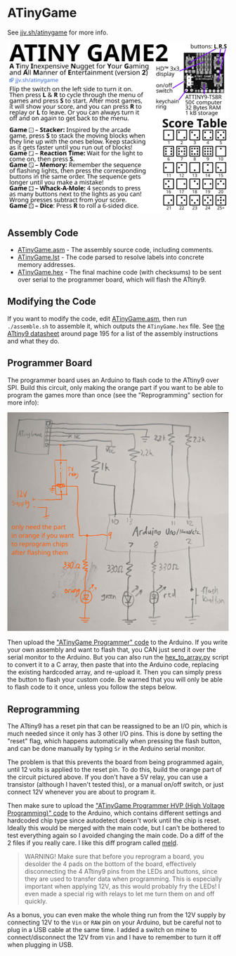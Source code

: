 # ATinyGame
See [jjv.sh/atinygame](https://jjv.sh/atinygame) for more info.

![ATinyGame v2 info card](info-card-just-1.svg)

## Assembly Code
- [ATinyGame.asm](ATinyGame.asm) - The assembly source code, including comments.
- [ATinyGame.lst](ATinyGame.lst) - The code parsed to resolve labels into concrete memory addresses.
- [ATinyGame.hex](ATinyGame.hex) - The final machine code (with checksums) to be sent over serial to the programmer board, which will flash the ATtiny9.

## Modifying the Code
If you want to modify the code, edit [ATinyGame.asm](ATinyGame.asm), then run `./assemble.sh` to assemble it, which outputs the `ATinyGame.hex` file. See [the ATtiny9 datasheet](https://ww1.microchip.com/downloads/en/DeviceDoc/atmel-8127-avr-8-bit-microcontroller-attiny4-attiny5-attiny9-attiny10_datasheet.pdf) around page 195 for a list of the assembly instructions and what they do.

## Programmer Board
The programmer board uses an Arduino to flash code to the ATtiny9 over SPI. Build this circuit, only making the orange part if you want to be able to program the games more than once (see the "Reprogramming" section for more info):

![programmer board circuit diagram](circuit.jpg)

Then upload the ["ATinyGame Programmer" code](ATinyGame_Programmer/ATinyGame_Programmer.ino) to the Arduino.
If you write your own assembly and want to flash that, you CAN just send it over the serial monitor to the Arduino. But you can also run the [hex_to_array.py](hex_to_array.py) script to convert it to a C array, then paste that into the Arduino code, replacing the existing hardcoded array, and re-upload it. Then you can simply press the button to flash your custom code. Be warned that you will only be able to flash code to it once, unless you follow the steps below.

## Reprogramming
The ATtiny9 has a reset pin that can be reassigned to be an I/O pin, which is much needed since it only has 3 other I/O pins. This is done by setting the "reset" flag, which happens automatically when pressing the flash button, and can be done manually by typing `Sr` in the Arduino serial monitor.

The problem is that this prevents the board from being programmed again, until 12 volts is applied to the reset pin. To do this, build the orange part of the circuit pictured above. If you don't have a 5V relay, you can use a transistor (although I haven't tested this), or a manual on/off switch, or just connect 12V whenever you are about to program it.

Then make sure to upload the ["ATinyGame Programmer HVP (High Voltage Programming)" code](ATinyGame_Programmer_HVP/ATinyGame_Programmer_HVP.ino) to the Arduino, which contains different settings and hardcoded chip type since autodetect doesn't work until the chip is reset. Ideally this would be merged with the main code, but I can't be bothered to test everything again so I avoided changing the main code. Do a diff of the 2 files if you really care. I like this diff program called [meld](https://meldmerge.org/).

> WARNING! Make sure that before you reprogram a board, you desolder the 4 pads on the bottom of the board, effectively disconnecting the 4 ATtiny9 pins from the LEDs and buttons, since they are used to transfer data when programming. This is especially important when applying 12V, as this would probably fry the LEDs! I even made a special rig with relays to let me turn them on and off quickly.

As a bonus, you can even make the whole thing run from the 12V supply by connecting 12V to the `Vin` or `RAW` pin on your Arduino, but be careful not to plug in a USB cable at the same time. I added a switch on mine to connect/disconnect the 12V from `Vin` and I have to remember to turn it off when plugging in USB.
